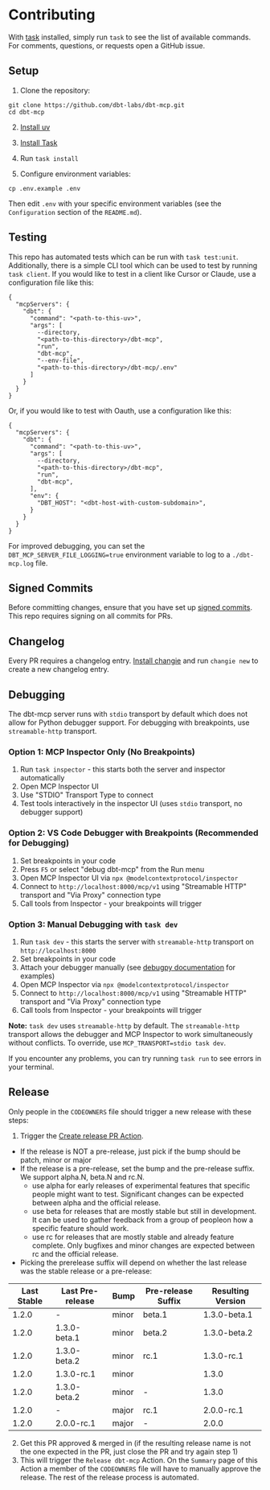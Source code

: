 # Contributing

With [task](https://taskfile.dev/) installed, simply run `task` to see the list of available commands. For comments, questions, or requests open a GitHub issue.

## Setup

1. Clone the repository:
```shell
git clone https://github.com/dbt-labs/dbt-mcp.git
cd dbt-mcp
```

2. [Install uv](https://docs.astral.sh/uv/getting-started/installation/)

3. [Install Task](https://taskfile.dev/installation/)

4. Run `task install`

5. Configure environment variables:
```shell
cp .env.example .env
```
Then edit `.env` with your specific environment variables (see the `Configuration` section of the `README.md`).

## Testing

This repo has automated tests which can be run with `task test:unit`. Additionally, there is a simple CLI tool which can be used to test by running `task client`. If you would like to test in a client like Cursor or Claude, use a configuration file like this:

```
{
  "mcpServers": {
    "dbt": {
      "command": "<path-to-this-uv>",
      "args": [
        --directory,
        "<path-to-this-directory>/dbt-mcp",
        "run",
        "dbt-mcp",
        "--env-file",
        "<path-to-this-directory>/dbt-mcp/.env"
      ]
    }
  }
}
```

Or, if you would like to test with Oauth, use a configuration like this:

```
{
  "mcpServers": {
    "dbt": {
      "command": "<path-to-this-uv>",
      "args": [
        --directory,
        "<path-to-this-directory>/dbt-mcp",
        "run",
        "dbt-mcp",
      ],
      "env": {
        "DBT_HOST": "<dbt-host-with-custom-subdomain>",
      }
    }
  }
}
```

For improved debugging, you can set the `DBT_MCP_SERVER_FILE_LOGGING=true` environment variable to log to a `./dbt-mcp.log` file.

## Signed Commits

Before committing changes, ensure that you have set up [signed commits](https://docs.github.com/en/authentication/managing-commit-signature-verification/signing-commits).
This repo requires signing on all commits for PRs.

## Changelog

Every PR requires a changelog entry. [Install changie](https://changie.dev/) and run `changie new` to create a new changelog entry.

## Debugging

The dbt-mcp server runs with `stdio` transport by default which does not allow for Python debugger support. For debugging with breakpoints, use `streamable-http` transport.

### Option 1: MCP Inspector Only (No Breakpoints)
1. Run `task inspector` - this starts both the server and inspector automatically
2. Open MCP Inspector UI
3. Use "STDIO" Transport Type to connect
4. Test tools interactively in the inspector UI (uses `stdio` transport, no debugger support)

### Option 2: VS Code Debugger with Breakpoints (Recommended for Debugging)
1. Set breakpoints in your code
2. Press `F5` or select "debug dbt-mcp" from the Run menu
3. Open MCP Inspector UI via `npx @modelcontextprotocol/inspector`
4. Connect to `http://localhost:8000/mcp/v1` using "Streamable HTTP" transport and "Via Proxy" connection type
5. Call tools from Inspector - your breakpoints will trigger

### Option 3: Manual Debugging with `task dev`
1. Run `task dev` - this starts the server with `streamable-http` transport on `http://localhost:8000`
2. Set breakpoints in your code
3. Attach your debugger manually (see [debugpy documentation](https://github.com/microsoft/debugpy#debugpy) for examples)
4. Open MCP Inspector via `npx @modelcontextprotocol/inspector`
5. Connect to `http://localhost:8000/mcp/v1` using "Streamable HTTP" transport and "Via Proxy" connection type
6. Call tools from Inspector - your breakpoints will trigger

**Note:** `task dev` uses `streamable-http` by default. The `streamable-http` transport allows the debugger and MCP Inspector to work simultaneously without conflicts. To override, use `MCP_TRANSPORT=stdio task dev`.

If you encounter any problems, you can try running `task run` to see errors in your terminal.

## Release

Only people in the `CODEOWNERS` file should trigger a new release with these steps:

1. Trigger the [Create release PR Action](https://github.com/dbt-labs/dbt-mcp/actions/workflows/create-release-pr.yml).
  - If the release is NOT a pre-release, just pick if the bump should be patch, minor or major
  - If the release is a pre-release, set the bump and the pre-release suffix. We support alpha.N, beta.N and rc.N.
    - use alpha for early releases of experimental features that specific people might want to test. Significant changes can be expected between alpha and the official release.
    - use beta for releases that are mostly stable but still in development. It can be used to gather feedback from a group of peopleon how a specific feature should work.
    - use rc for releases that are mostly stable and already feature complete. Only bugfixes and minor changes are expected between rc and the official release.
  - Picking the prerelease suffix will depend on whether the last release was the stable release or a pre-release:

| Last Stable | Last Pre-release | Bump  | Pre-release Suffix | Resulting Version |
| ----------- | ---------------- | ----- | ------------------ | ----------------- |
| 1.2.0       | -                | minor | beta.1             | 1.3.0-beta.1      |
| 1.2.0       | 1.3.0-beta.1     | minor | beta.2             | 1.3.0-beta.2      |
| 1.2.0       | 1.3.0-beta.2     | minor | rc.1               | 1.3.0-rc.1        |
| 1.2.0       | 1.3.0-rc.1       | minor |                    | 1.3.0             |
| 1.2.0       | 1.3.0-beta.2     | minor | -                  | 1.3.0             |
| 1.2.0       | -                | major | rc.1               | 2.0.0-rc.1        |
| 1.2.0       | 2.0.0-rc.1       | major | -                  | 2.0.0             |

2. Get this PR approved & merged in (if the resulting release name is not the one expected in the PR, just close the PR and try again step 1)
3. This will trigger the `Release dbt-mcp` Action. On the `Summary` page of this Action a member of the `CODEOWNERS` file will have to manually approve the release. The rest of the release process is automated.

